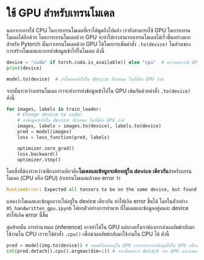 # ใช้ GPU สำหรับเทรนโมเดล

นอกจากการใช้ CPU ในการเทรนโมเดลที่เราได้พูดถึงไปแล้ว เรายังสามารถใช้ GPU ในการเทรนโมเดลได้อีกด้วย
โดยการเทรนโมเดลด้วย GPU จะทำให้เราสามารถเทรนโมเดลได้เร็วขึ้นอย่างมาก สำหรับ Pytorch นั้นเราเทรนโมเดลด้วย GPU
ได้โดยการเพิ่มคำสั่ง `.to(device)` ในส่วนของการสร้างโมเดลและการส่งข้อมูลเข้าไปในโมเดล ดังนี้

```py
device = "cuda" if torch.cuda.is_available() else "cpu"  # ตรวจสอบว่ามี GPU พร้อมกับ CUDA หรือไม่
print(device)

model.to(device)  # ส่งโมเดลเข้าไปใน device ที่กำหนด ในที่นี้คือ GPU ถ้ามี
```

จากนั้นระหว่างเทรนโมเดล เราจะทำการส่งข้อมูลเข้าไปใน GPU เช่นกันด้วยคำสั่ง `.to(device)` ดังนี้

```py
for images, labels in train_loader:
    # Change device to cuda!
    # ส่งข้อมูลเข้าไปใน device ที่กำหนด ในที่นี้คือ GPU ถ้ามี
    images, labels = images.to(device), labels.to(device)
    pred = model(images)
    loss = loss_function(pred, labels)

    optimizer.zero_grad()
    loss.backward()
    optimizer.step()
```

โดยสิ่งที่ต้องระหว่างเพียงอย่างเดียวคือ**โมเดลและข้อมูลจะต้องอยู่ใน device เดียวกัน**สำหรับเทรนโมเดล (CPU หรือ GPU)
ถ้าเทรนโมเดลแล้วพบ error ว่า

```py
RuntimeError: Expected all tensors to be on the same device, but found at least two devices, cuda:0 and cpu! (when checking argument for argument mat1 in method wrapper_addmm)
```

แสดงว่าโมเดลและข้อมูลอาจะไม่อยู่ใน device เดียวกัน ทำให้เกิด error ขึ้นได้ โดยในตัวอย่าง `05_handwritten_gpu.ipynb` ได้ยกตัวอย่างการทำนาย
ที่โมเดลและข้อมูลอยู่คนละ device ทำให้เกิด error นี้ขึ้น

สุดท้ายนั้น การทำนายผล (inference) อาจทำได้ใน GPU แต่บางครั้งเราต้องการส่งผลลัพธ์กลับมาใช้งานใน CPU เราจะใช้คำสั่ง `.cpu()` เพื่อนำผลลัพธ์กลับมาใช้งานใน CPU ได้ ดังนี้

```py
pred = model(img.to(device)) # สมมติโมเดลอยู่ใน GPU เราจะทำการส่งข้อมูลไปใน GPU เพื่อทำนาย
int(pred.detach().cpu().argmax(dim=1)) # จากนั้นทำการ detach จาก GPU และส่งผลลัพธ์กลับมาใช้งานใน CPU
```
